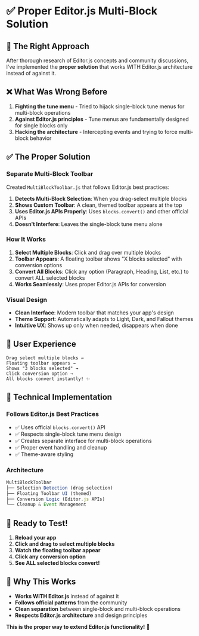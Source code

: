# ✅ Proper Editor.js Multi-Block Solution

## 🎯 **The Right Approach** 

After thorough research of Editor.js concepts and community discussions, I've implemented the **proper solution** that works WITH Editor.js architecture instead of against it.

## ❌ **What Was Wrong Before**

1. **Fighting the tune menu** - Tried to hijack single-block tune menus for multi-block operations
2. **Against Editor.js principles** - Tune menus are fundamentally designed for single blocks only
3. **Hacking the architecture** - Intercepting events and trying to force multi-block behavior

## ✅ **The Proper Solution**

### **Separate Multi-Block Toolbar**

Created `MultiBlockToolbar.js` that follows Editor.js best practices:

1. **Detects Multi-Block Selection**: When you drag-select multiple blocks
2. **Shows Custom Toolbar**: A clean, themed toolbar appears at the top
3. **Uses Editor.js APIs Properly**: Uses `blocks.convert()` and other official APIs
4. **Doesn't Interfere**: Leaves the single-block tune menu alone

### **How It Works**

1. **Select Multiple Blocks**: Click and drag over multiple blocks
2. **Toolbar Appears**: A floating toolbar shows "X blocks selected" with conversion options
3. **Convert All Blocks**: Click any option (Paragraph, Heading, List, etc.) to convert ALL selected blocks
4. **Works Seamlessly**: Uses proper Editor.js APIs for conversion

### **Visual Design**

- **Clean Interface**: Modern toolbar that matches your app's design
- **Theme Support**: Automatically adapts to Light, Dark, and Fallout themes
- **Intuitive UX**: Shows up only when needed, disappears when done

## 🎪 **User Experience**

```
Drag select multiple blocks → 
Floating toolbar appears → 
Shows "3 blocks selected" → 
Click conversion option → 
All blocks convert instantly! ✨
```

## 🔧 **Technical Implementation**

### **Follows Editor.js Best Practices**

- ✅ Uses official `blocks.convert()` API
- ✅ Respects single-block tune menu design
- ✅ Creates separate interface for multi-block operations  
- ✅ Proper event handling and cleanup
- ✅ Theme-aware styling

### **Architecture**

```javascript
MultiBlockToolbar
├── Selection Detection (drag selection)
├── Floating Toolbar UI (themed)
├── Conversion Logic (Editor.js APIs)
└── Cleanup & Event Management
```

## 🚀 **Ready to Test!**

1. **Reload your app**
2. **Click and drag to select multiple blocks**
3. **Watch the floating toolbar appear**
4. **Click any conversion option**
5. **See ALL selected blocks convert!**

## 🎊 **Why This Works**

- **Works WITH Editor.js** instead of against it
- **Follows official patterns** from the community
- **Clean separation** between single-block and multi-block operations
- **Respects Editor.js architecture** and design principles

**This is the proper way to extend Editor.js functionality!** 🎉
